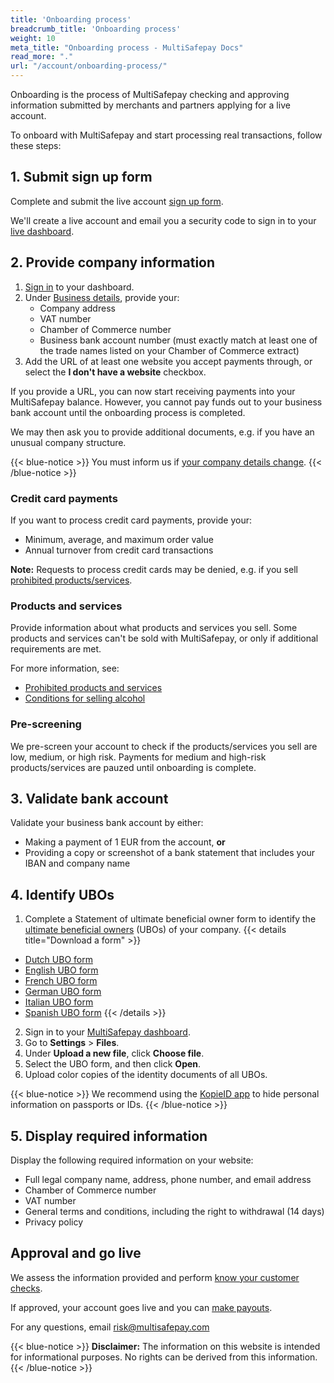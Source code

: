 ```yaml
---
title: 'Onboarding process'
breadcrumb_title: 'Onboarding process'
weight: 10
meta_title: "Onboarding process - MultiSafepay Docs"
read_more: "."
url: "/account/onboarding-process/"
---
```

Onboarding is the process of MultiSafepay checking and approving information submitted by merchants and partners applying for a live account.

To onboard with MultiSafepay and start processing real transactions, follow these steps:  

## 1. Submit sign up form

Complete and submit the live account [sign up form](https://merchant.multisafepay.com/signup).

We'll create a live account and email you a security code to sign in to your [live dashboard](https://merchant.multisafepay.com/).

## 2. Provide company information

1. [Sign in](https://merchant.multisafepay.com/) to your dashboard.
2. Under [Business details](https://merchant.multisafepay.com/onboarding), provide your:
    - Company address
    - VAT number
    - Chamber of Commerce number
    - Business bank account number (must exactly match at least one of the trade names listed on your Chamber of Commerce extract)
3. Add the URL of at least one website you accept payments through, or select the **I don't have a website** checkbox.

If you provide a URL, you can now start receiving payments into your MultiSafepay balance. However, you cannot pay funds out to your business bank account until the onboarding process is completed. 

We may then ask you to provide additional documents, e.g. if you have an unusual company structure.

{{< blue-notice >}} You must inform us if [your company details change](/account/changing-company-details/). {{< /blue-notice >}}

### Credit card payments
If you want to process credit card payments, provide your:

- Minimum, average, and maximum order value
- Annual turnover from credit card transactions

**Note:** Requests to process credit cards may be denied, e.g. if you sell [prohibited products/services](/account/prohibited-products-services/).

### Products and services

Provide information about what products and services you sell. Some products and services can't be sold with MultiSafepay, or only if additional requirements are met. 

For more information, see:

- [Prohibited products and services](/account/prohibited-products-services/)
- [Conditions for selling alcohol](/account/conditions-for-alcohol/)

### Pre-screening

We pre-screen your account to check if the products/services you sell are low, medium, or high risk. Payments for medium and high-risk products/services are pauzed until onboarding is complete. 

## 3. Validate bank account

Validate your business bank account by either:
- Making a payment of 1 EUR from the account, **or** 
- Providing a copy or screenshot of a bank statement that includes your IBAN and company name

## 4. Identify UBOs

1. Complete a Statement of ultimate beneficial owner form to identify the [ultimate beneficial owners](/account/ubo/) (UBOs) of your company.
{{< details title="Download a form" >}}
- [Dutch UBO form](/getting-started/overview/form/UBOform_NL_V2.0.pdf)
- [English UBO form](/getting-started/overview/form/UBOform_EN_V2.0.pdf)
- [French UBO form](/getting-started/overview/form/UBOform_FR.pdf)
- [German UBO form](/getting-started/overview/form/UBOform_DE.pdf) 
- [Italian UBO form](/getting-started/overview/form/UBOform_IT_V2.0.pdf)
- [Spanish UBO form](/getting-started/overview/form/UBOform_ES.pdf)
{{< /details >}}
2. Sign in to your [MultiSafepay dashboard](https://merchant.multisafepay.com).
3. Go to **Settings** > **Files**.
4. Under **Upload a new file**, click **Choose file**.
5. Select the UBO form, and then click **Open**.
6. Upload color copies of the identity documents of all UBOs.

{{< blue-notice >}} We recommend using the [KopieID app](https://www.rijksoverheid.nl/onderwerpen/identiteitsfraude/vraag-en-antwoord/veilige-kopie-identiteitsbewijs) to hide personal information on passports or IDs. {{< /blue-notice >}}

## 5. Display required information

Display the following required information on your website:

- Full legal company name, address, phone number, and email address
- Chamber of Commerce number
- VAT number
- General terms and conditions, including the right to withdrawal (14 days)
- Privacy policy

## Approval and go live
We assess the information provided and perform [know your customer checks](/account/kyc/).

If approved, your account goes live and you can [make payouts](/account/payouts/).

For any questions, email <risk@multisafepay.com>

{{< blue-notice >}} **Disclaimer:** The information on this website is intended for informational purposes. No rights can be derived from this information. {{< /blue-notice >}}

